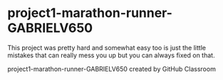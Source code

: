 # project1-marathon-runner-GABRIELV650
This project was pretty hard and somewhat easy too is just the little mistakes that can really mess you up but you can always fixed on that.

project1-marathon-runner-GABRIELV650 created by GitHub Classroom
